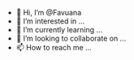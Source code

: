 - 👋 Hi, I’m @Favuana
- 👀 I’m interested in ...
- 🌱 I’m currently learning ...
- 💞️ I’m looking to collaborate on ...
- 📫 How to reach me ...

<!---
Favuana/Favuana is a ✨ special ✨ repository because its `README.md` (this file) appears on your GitHub profile.
You can click the Preview link to take a look at your changes.
--->

